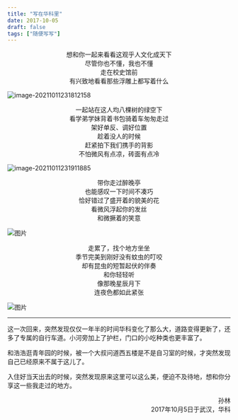 ```yaml
---
title: "写在华科里"
date: 2017-10-05
draft: false
tags: ["随便写写"]
---
```


<p align='center'>
想和你一起来看看这观乎人文化成天下<br/>
尽管你也不懂，我也不懂<br/>
走在校史馆前<br/>
有兴致地看看那些浮雕上都写着什么<br/>
</p>


![image-20211011231812158](https://forest-pic.oss-cn-beijing.aliyuncs.com/webimg/202110112318290.png)



<p align='center'>
一起站在这人均八棵树的绿空下<br/>
看学弟学妹背着书包骑着车匆匆走过<br/>
架好单反、调好位置<br/>
趁着没人的时候<br/>
赶紧拍下我们携手的背影<br/>
不怕微风有点凉，砖面有点冷<br/>
</p>


![image-20211011231911885](https://forest-pic.oss-cn-beijing.aliyuncs.com/webimg/202110112319003.png)



<p align='center'>
带你走过醉晚亭<br/>
也能感叹一下时间不凑巧<br/>
恰好错过了盛开着的貌美的花<br/>
看微风浮起你的发丝<br/>
和微撅着的笑意<br/>
</p>


![图片](https://forest-pic.oss-cn-beijing.aliyuncs.com/webimg/202110112246590.webp)



<p align='center'>
走累了，找个地方坐坐<br/>
季节完美到刚好没有蚊虫的叮咬<br/>
却有昆虫的短暂起伏的伴奏<br/>
和你轻轻听<br/>
像那晚星辰月下<br/>
连夜色都如此紧张<br/>
</p>

![图片](https://forest-pic.oss-cn-beijing.aliyuncs.com/webimg/202110112246479.webp)

---

这一次回来，突然发现仅仅一年半的时间华科变化了那么大，道路变得更新了，还多了专属的自行车道。小河旁加上了护栏，门口的小吃种类也更丰富了。

和浩浩逛青年园的时候，被一个大叔问道西五楼是不是自习室的时候，才突然发现自己已经原来不属于这儿了。

入住好当天出去的时候，突然发现原来这里可以这么美，便迫不及待地，想和你分享这一些我走过的地方。

<p align='right'>
    孙林<br/>
    2017年10月5日于武汉，华科
</p>
